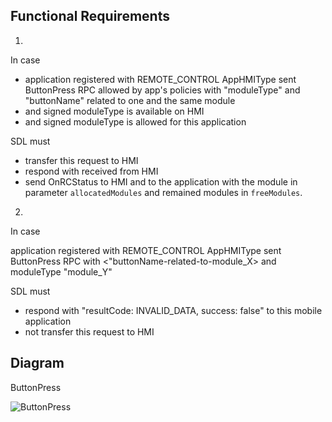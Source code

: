 ## Functional Requirements

1.
In case 
- application registered with REMOTE_CONTROL AppHMIType 
sent ButtonPress RPC allowed by app's policies with 
"moduleType" and "buttonName" related to one and the same module
- and signed moduleType is available on HMI
- and signed moduleType is allowed for this application

SDL must 
- transfer this request to HMI
- respond with <resultCode> received from HMI
- send OnRCStatus to HMI and to the application with the module in parameter `allocatedModules` 
and remained modules in `freeModules`.

2.
In case 

application registered with REMOTE_CONTROL AppHMIType 
sent ButtonPress RPC with 
<"buttonName-related-to-module_X> and moduleType "module_Y"

SDL must 

- respond with "resultCode: INVALID_DATA, success: false" to this mobile application
- not transfer this request to HMI

## Diagram

ButtonPress

![ButtonPress](https://github.com/smartdevicelink/sdl_requirements/blob/master/detailed_docs/accessories/ButtonPress.png)
